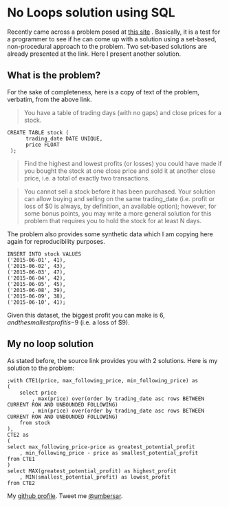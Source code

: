 # No Loops solution using SQL

Recently came across a problem posed at [this site](https://ryxcommar.com/2019/08/05/a-cool-sql-problem-avoiding-for-loops/) . Basically, it is a test for a programmer to see if he can come up with a solution using a set-based, non-procedural approach to the problem. Two set-based solutions are already presented at the link. Here I present another solution. 

## What is the problem?
For the sake of completeness, here is a copy of text of the problem, verbatim, from the above link.

> You have a table of trading days (with no gaps) and close prices for a stock.
```TSQL
CREATE TABLE stock (
      trading_date DATE UNIQUE,
      price FLOAT
 );
```
> Find the highest and lowest profits (or losses) you could have made if you bought the stock at one close price and sold it at another close price, i.e. a total of exactly two transactions.

> You cannot sell a stock before it has been purchased. Your solution can allow buying and selling on the same trading_date (i.e. profit or loss of $0 is always, by definition, an available option); however, for some bonus points, you may write a more general solution for this problem that requires you to hold the stock for at least N days.

The problem also provides some synthetic data which I am copying here again for reproducibility purposes. 
```TSQL
INSERT INTO stock VALUES
('2015-06-01', 41),
('2015-06-02', 43),
('2015-06-03', 47),
('2015-06-04', 42),
('2015-06-05', 45),
('2015-06-08', 39),
('2015-06-09', 38),
('2015-06-10', 41);
```
Given this dataset, the biggest profit you can make is $6, and the smallest profit is -$9 (i.e. a loss of $9).

## My no loop solution

As stated before, the source link provides you with 2 solutions. Here is my solution to the problem:
```TSQL
;with CTE1(price, max_following_price, min_following_price) as
(
	select price
		, max(price) over(order by trading_date asc rows BETWEEN CURRENT ROW AND UNBOUNDED FOLLOWING) 
		, min(price) over(order by trading_date asc rows BETWEEN CURRENT ROW AND UNBOUNDED FOLLOWING) 
	from stock
),
CTE2 as
(
select max_following_price-price as greatest_potential_profit
	, min_following_price - price as smallest_potential_profit
from CTE1 
)
select MAX(greatest_potential_profit) as highest_profit
	, MIN(smallest_potential_profit) as lowest_profit
from CTE2
```

My [github profile](https://github.com/umbersar/). Tweet me [@umbersar](https://twitter.com/umbersar).
